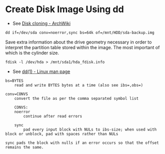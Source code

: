 Create Disk Image Using dd
==========================

- See [Disk cloning - ArchWiki](https://wiki.archlinux.org/index.php/disk_cloning#Create_disk_image)

`dd if=/dev/sda conv=noerror,sync bs=64k of=/mnt/HDD/sda-backup.img`

Save extra information about the drive geometry necessary in order to 
interpret the partition table stored within the image. The most important of which is the cylinder size. 

`fdisk -l /dev/hda > /mnt/sda1/hda_fdisk.info`

- See [dd(1) - Linux man page](http://linux.die.net/man/1/dd)

```
bs=BYTES
    read and write BYTES bytes at a time (also see ibs=,obs=) 
    
conv=CONVS
    convert the file as per the comma separated symbol list
    
    CONVS:
    noerror
        continue after read errors
        
    sync
        pad every input block with NULs to ibs-size; when used with block or unblock, pad with spaces rather than NULs 
        
sync pads the block with nulls if an error occurs so that the offset remains the same.
```
